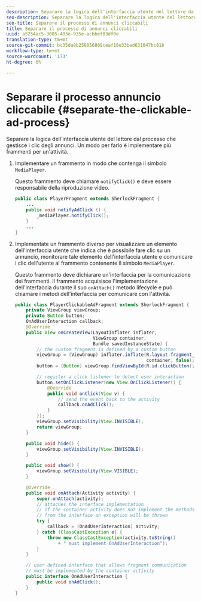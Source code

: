 ```yaml
---
description: Separare la logica dell'interfaccia utente del lettore dal processo che gestisce i clic degli annunci. Un modo per farlo è implementare più frammenti per un'attività.
seo-description: Separare la logica dell'interfaccia utente del lettore dal processo che gestisce i clic degli annunci. Un modo per farlo è implementare più frammenti per un'attività.
seo-title: Separare il processo di annunci cliccabili
title: Separare il processo di annunci cliccabili
uuid: a5254ac5-3005-483e-935e-acbbef03df0e
translation-type: tm+mt
source-git-commit: bc35da8b258056809ceaf18e33bed631047bc81b
workflow-type: tm+mt
source-wordcount: '173'
ht-degree: 0%

---
```



# Separare il processo annuncio cliccabile {#separate-the-clickable-ad-process}

Separare la logica dell&#39;interfaccia utente del lettore dal processo che gestisce i clic degli annunci. Un modo per farlo è implementare più frammenti per un&#39;attività.

1. Implementare un frammento in modo che contenga il simbolo `MediaPlayer`.

   Questo frammento deve chiamare `notifyClick()` e deve essere responsabile della riproduzione video.

   ```java
   public class PlayerFragment extends SherlockFragment { 
       ... 
       public void notifyAdClick () { 
           _mediaPlayer.notifyClick(); 
       } 
       ... 
   } 
   ```

1. Implementate un frammento diverso per visualizzare un elemento dell&#39;interfaccia utente che indica che è possibile fare clic su un annuncio, monitorare tale elemento dell&#39;interfaccia utente e comunicare i clic dell&#39;utente al frammento contenente il simbolo `MediaPlayer`.

   Questo frammento deve dichiarare un&#39;interfaccia per la comunicazione dei frammenti. Il frammento acquisisce l&#39;implementazione dell&#39;interfaccia durante il suo `onAttach()` metodo lifecycle e può chiamare i metodi dell&#39;interfaccia per comunicare con l&#39;attività.

   ```java
   public class PlayerClickableAdFragment extends SherlockFragment { 
       private ViewGroup viewGroup; 
       private Button button; 
       OnAdUserInteraction callback; 
       @Override 
       public View onCreateView(LayoutInflater inflater,  
                                ViewGroup container,  
                                Bundle savedInstanceState) { 
           // the custom fragment is defined by a custom button 
           viewGroup = (ViewGroup) inflater.inflate(R.layout.fragment_player_clickable_ad,  
                                                    container, false); 
           button = (Button) viewGroup.findViewById(R.id.clickButton); 
   
           // register a click listener to detect user interaction 
           button.setOnClickListener(new View.OnClickListener() { 
               @Override 
               public void onClick(View v) { 
                   // send the event back to the activity 
                   callback.onAdClick(); 
               } 
           }); 
           viewGroup.setVisibility(View.INVISIBLE); 
           return viewGroup; 
       } 
   
       public void hide() { 
           viewGroup.setVisibility(View.INVISIBLE); 
       } 
   
       public void show() { 
           viewGroup.setVisibility(View.VISIBLE);     
       } 
   
       @Override 
       public void onAttach(Activity activity) { 
           super.onAttach(activity); 
           // attaches the interface implementation 
           // if the container activity does not implement the methods  
           // from the interface an exception will be thrown 
           try { 
               callback = (OnAdUserInteraction) activity; 
           } catch (ClassCastException e) { 
               throw new ClassCastException(activity.toString() 
                   + " must implement OnAdUserInteraction"); 
           }     
       } 
   
       // user defined interface that allows fragment communication 
       // must be implemented by the container activity 
       public interface OnAdUserInteraction { 
           public void onAdClick(); 
       } 
   } 
   ```
